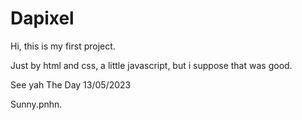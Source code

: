 # Dapixel

Hi, this is my first project. 

Just by html and css, a little javascript, but i suppose that was good. 

See yah
The Day 13/05/2023

Sunny.pnhn.
